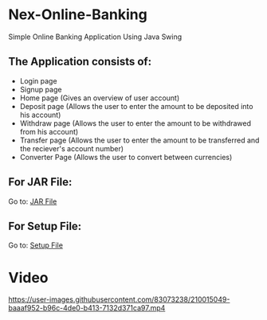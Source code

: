 # Nex-Online-Banking
Simple Online Banking Application Using Java Swing   
## The Application consists of:
- Login page
- Signup page
- Home page (Gives an overview of user account)
- Deposit page (Allows the user to enter the amount to be deposited into his account)
- Withdraw page (Allows the user to enter the amount to be withdrawed from his account)
- Transfer page (Allows the user to enter the amount to be transferred and the reciever's account number)
- Converter Page (Allows the user to convert between currencies)    
## For JAR File:  
Go to: [JAR File](target/Nex-Online-Banking-1.0-SNAPSHOT-jar-with-dependencies.jar)  
## For Setup File:    
Go to: [Setup File](setup)   

# Video


https://user-images.githubusercontent.com/83073238/210015049-baaaf952-b96c-4de0-b413-7132d371ca97.mp4

